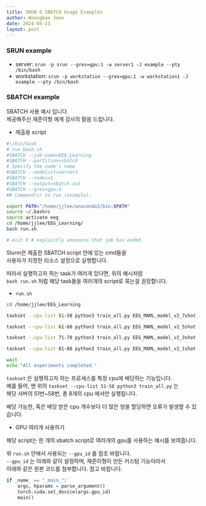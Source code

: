 ```yaml
---
title: SRUN & SBATCH Usage Examples
author: Woongbae Jeon
date: 2024-04-21
layout: post
---
```


### SRUN example

- server: `srun -p srun --gres=gpu:1 -w server1 -J example --pty /bin/bash`
- workstation: `srun -p workstation --gres=gpu:1 -w workstation1 -J example --pty /bin/bash`

### SBATCH example

SBATCH 사용 예시 입니다.  
제공해주신 재준이형 에게 감사의 말씀 드립니다.

- 제출용 script

```bash
#!/bin/bash
# run_bash.sh
#SBATCH --job-name=EEG_Learning
#SBATCH --partition=sbatch
# Specify the node's name
#SBATCH --nodelist=server3
#SBATCH --nodes=1
#SBATCH --output=sbatch.out
#SBATCH --gres=gpu:4
## Command(s) to run (example):

export PATH="/home/jjlee/anaconda3/bin:$PATH"
source ~/.bashrc
source activate eeg
cd /home/jjlee/EEG_Learning/
bash run.sh

# exit 0 # explicitly announce that job has ended
```

Slurm은 제출한 SBATCH script 안에 있는 cmd들을  
사용자가 지정한 리소스 설정으로 실행합니다.  

따라서 실행하고자 하는 task가 여러개 있다면, 위의 예시처럼  
`bash run.sh` 처럼 해당 task들을 여러개의 script로 묶는걸 권장합니다.

- `run.sh`

```bash
cd /home/jjlee/EEG_Learning

taskset --cpu-list 51-58 python3 train_all.py EEG_MAML_model_v2_7shot --dataset EEG --data_dir /data/jjlee_datasets/EEG_datasets/ --steps 1000 --lr 5e-4 --optimizer adamw --gpu_id 0 --spt 7 --qry 15 --batch_size 10 --update_steps 3 --update_steps_test 6 --update_lr 1e-3 --try_n_times 2 --is_maml &

taskset --cpu-list 61-68 python3 train_all.py EEG_MAML_model_v2_5shot --dataset EEG --data_dir /data/jjlee_datasets/EEG_datasets/ --steps 1000 --lr 5e-4 --optimizer adamw --gpu_id 1 --spt 5 --qry 15 --batch_size 10 --update_steps 3 --update_steps_test 6 --update_lr 1e-3 --try_n_times 2 --is_maml &

taskset --cpu-list 71-78 python3 train_all.py EEG_MAML_model_v2_3shot --dataset EEG --data_dir /data/jjlee_datasets/EEG_datasets/ --steps 1000 --lr 5e-4 --optimizer adamw --gpu_id 2 --spt 3 --qry 15 --batch_size 10 --update_steps 3 --update_steps_test 6 --update_lr 1e-3 --try_n_times 2 --is_maml &

taskset --cpu-list 81-88 python3 train_all.py EEG_MAML_model_v2_1shot --dataset EEG --data_dir /data/jjlee_datasets/EEG_datasets/ --steps 1000 --lr 5e-4 --optimizer adamw --gpu_id 3 --spt 1 --qry 15 --batch_size 10 --update_steps 3 --update_steps_test 6 --update_lr 1e-3 --try_n_times 2 --is_maml &

wait
echo "All experiments completed."
```

`taskset` 은 실행하고자 하는 프로세스를 특정 cpu에 배당하는 기능입니다.  
예를 들어, 맨 위의 `taskset --cpu-list 51-58 python3 train_all.py` 는  
해당 서버의 51번~58번, 총 8개의 cpu 에서만 실행됩니다.

배당 가능한, 혹은 배당 받은 cpu 개수보다 더 많은 양을 할당하면 오류가 발생할 수 있습니다.

- GPU 여러개 사용하기

해당 script는 한 개의 sbatch script로 여러개의 gpu를 사용하는 예시를 보여줍니다.

위 `run.sh` 안에서 사용되는 `--gpu_id` 를 참조 바랍니다.  
`--gpu_id` 는 아래와 같이 설정하며, 재준이형이 만든 커스텀 기능이라서  
아래와 같은 원본 코드를 첨부합니다. 참고 바랍니다.

```python
if _name_ == "_main_":
    args, hparams = parse_argument()
    torch.cuda.set_device(args.gpu_id)
    main()
```
